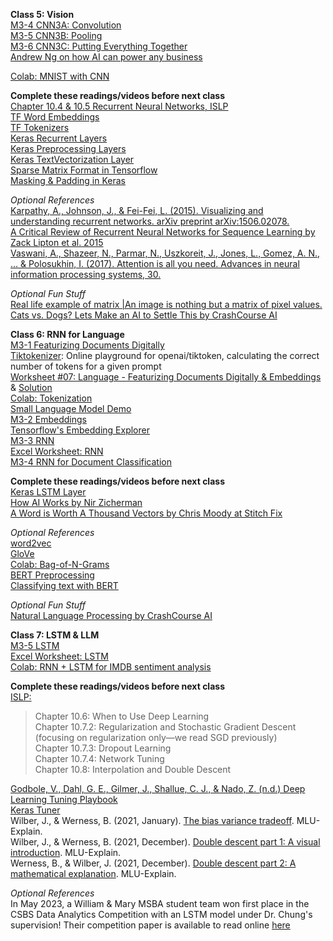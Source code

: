 **Class 5: Vision**  
[M3-4 CNN3A: Convolution](https://www.dropbox.com/scl/fi/n7t8fi27nu3tadcn0i0wj/M3-4-CNN3A-conv.pptx?rlkey=eazdb831tp0w4umi40sl28rku&dl=0)  
[M3-5 CNN3B: Pooling](https://www.dropbox.com/scl/fi/xnj81rtqx1bp0r0ie3eup/M3-5-CNN3B-pooling.pptx?rlkey=dyb24vnsgtqxs54p6r5b36y5b&dl=0)  
[M3-6 CNN3C: Putting Everything Together](https://www.dropbox.com/scl/fi/85qk7ooo1fp4vybhpmknc/M3-6-CNN3C-putting-everything-together.pptx?rlkey=ga0uyp2ib4x4ty9j4guiq8voo&dl=0)   
[Andrew Ng on how AI can power any business](https://www.ted.com/talks/andrew_ng_how_ai_could_empower_any_business?language=en)  

[Colab: MNIST with CNN](https://colab.research.google.com/drive/15Udjs_HjIopW0R18f9lzznXnk63tzeX8) 

**Complete these readings/videos before next class**  
[Chapter 10.4 & 10.5 Recurrent Neural Networks, ISLP](https://hastie.su.domains/ISLP/ISLP_website.pdf.download.html)  
[TF Word Embeddings](https://www.tensorflow.org/text/guide/word_embeddings)  
[TF Tokenizers](https://www.tensorflow.org/text/guide/tokenizers)  
[Keras Recurrent Layers](https://keras.io/api/layers/recurrent_layers/)  
[Keras Preprocessing Layers](https://keras.io/api/layers/preprocessing_layers/)  
[Keras TextVectorization Layer](https://keras.io/api/layers/preprocessing_layers/text/text_vectorization/)  
[Sparse Matrix Format in Tensorflow](https://www.tensorflow.org/api_docs/python/tf/sparse/SparseTensor)  
[Masking & Padding in Keras](https://www.tensorflow.org/guide/keras/masking_and_padding#:~:text=Padding%20is%20a%20special%20form,pad%20or%20truncate%20some%20sequences.)  

*Optional References*  
[Karpathy, A., Johnson, J., & Fei-Fei, L. (2015). Visualizing and understanding recurrent networks. arXiv preprint arXiv:1506.02078.](http://vision.stanford.edu/pdf/KarpathyICLR2016.pdf)   
[A Critical Review of Recurrent Neural Networks for Sequence Learning by Zack Lipton et al. 2015](https://arxiv.org/abs/1506.00019)  
[Vaswani, A., Shazeer, N., Parmar, N., Uszkoreit, J., Jones, L., Gomez, A. N., ... & Polosukhin, I. (2017). Attention is all you need. Advances in neural information processing systems, 30.](https://arxiv.org/abs/1706.03762)

*Optional Fun Stuff*  
[Real life example of matrix |An image is nothing but a matrix of pixel values.](https://www.youtube.com/watch?v=RDBWWZ7o5sQ)  
[Cats vs. Dogs? Lets Make an AI to Settle This by CrashCourse AI](https://www.pbs.org/video/cats-vs-dogs-lets-make-an-ai-to-settle-this-lab-19-rp1lwa/) 

**Class 6: RNN for Language**  
[M3-1 Featurizing Documents Digitally](https://www.dropbox.com/scl/fi/5syj8l2q1gl30tuxy5qce/M3-1-featurizing-documents-digitally.pptx?rlkey=nnl9c7yzx9jujhd89rw9xnmcr&dl=0)   
[Tiktokenizer](https://tiktokenizer.vercel.app/): Online playground for openai/tiktoken, calculating the correct number of tokens for a given prompt  
[Worksheet #07: Language - Featurizing Documents Digitally & Embeddings](https://docs.google.com/document/d/1V8E4GbSREKjZ0sLr1rhJjqCmWikHbAJRu5GZ2ziAwFw/edit?tab=t.0) & [Solution](https://docs.google.com/document/d/1OCrbBKYL5aGcPTz-qS-KgJeLU4fznyWvFbv4htu9VIQ/edit?usp=sharing)    
[Colab: Tokenization](https://colab.research.google.com/drive/16yYaORYT9hU6OC3xZQGzmyuGm9MUHgDq)  
[Small Language Model Demo](https://www.cs.cmu.edu/~pvirtue/AIS/ngrams/ngrams.html)  
[M3-2 Embeddings](https://www.dropbox.com/scl/fi/aa3vuov9o105xsrvf4fs6/M3-2-embeddings.pptx?rlkey=0w897if9s4f6fgso1ondx2n93&dl=0)    
[Tensorflow's Embedding Explorer](https://projector.tensorflow.org/)  
[M3-3 RNN](https://www.dropbox.com/scl/fi/n29yaptji7s809al1fyq5/M3-3-rnn.pptx?rlkey=cg6he9wjzm0yes64d0lacqqsd&dl=0)  
[Excel Worksheet: RNN](https://www.dropbox.com/scl/fi/g7t9nhunmlxj1x9roubo3/m4-language-worksheets.xlsx?rlkey=pocyqdsmu7tk7bizdav00gqhd&dl=0)  
[M3-4 RNN for Document Classification](https://www.dropbox.com/scl/fi/lhubtpz6khf6fgifrpohs/M3-4-rnn-for-document-classification.pptx?rlkey=07kbmgxhs2q1vnolygsxsfwkr&dl=0)  

**Complete these readings/videos before next class**  
[Keras LSTM Layer](https://keras.io/api/layers/recurrent_layers/lstm/)  
[How AI Works by Nir Zicherman](https://every.to/p/how-ai-works?fbclid=IwAR2KWfiKq627x9SxpTpZojaxHSjaA0zcEELySUyEGhD7jbWzcS3vFNyJ4OI)  
[A Word is Worth A Thousand Vectors by Chris Moody at Stitch Fix](https://multithreaded.stitchfix.com/blog/2015/03/11/word-is-worth-a-thousand-vectors/)  

*Optional References*  
[word2vec](https://code.google.com/archive/p/word2vec/)  
[GloVe](https://nlp.stanford.edu/projects/glove/)  
[Colab: Bag-of-N-Grams](https://colab.research.google.com/github/practical-nlp/practical-nlp/blob/master/Ch3/03_Bag_of_N_Grams.ipynb?authuser=0&pli=1)  
[BERT Preprocessing](https://www.tensorflow.org/text/guide/bert_preprocessing_guide)  
[Classifying text with BERT](https://www.tensorflow.org/text/tutorials/classify_text_with_bert)  

*Optional Fun Stuff*  
[Natural Language Processing by CrashCourse AI](https://www.pbs.org/video/natural-language-processing-7-eroyod/)  

**Class 7: LSTM & LLM**  
[M3-5 LSTM](https://www.dropbox.com/scl/fi/oqfg9tax1ydr11oxxl1gp/M3-5-LSTM.pptx?rlkey=g9sqqbaiil7h0m3fdbltsef35&dl=0)  
[Excel Worksheet: LSTM](https://www.dropbox.com/scl/fi/wey1urooi3rbqgs0wxj39/m4-LSTM-in-Excel.xlsx?rlkey=rhxnb6qfrmbe0w4lmpe1g21uz&dl=0)  
[Colab: RNN + LSTM for IMDB sentiment analysis](https://colab.research.google.com/drive/1YSOMgbXHJrOnGS7Vjtob9-etAxHjF_0_?usp=sharing)  

**Complete these readings/videos before next class**  
[ISLP:](https://hastie.su.domains/ISLP/ISLP_website.pdf.download.html)  
> Chapter 10.6: When to Use Deep Learning  
> Chapter 10.7.2: Regularization and Stochastic Gradient Descent (focusing on regularization only—we read SGD previously)  
> Chapter 10.7.3: Dropout Learning  
> Chapter 10.7.4: Network Tuning  
> Chapter 10.8: Interpolation and Double Descent

[Godbole, V., Dahl, G. E., Gilmer, J., Shallue, C. J., & Nado, Z. (n.d.) Deep Learning Tuning Playbook](https://github.com/google-research/tuning_playbook)  
[Keras Tuner](https://www.tensorflow.org/tutorials/keras/keras_tuner)  
Wilber, J., & Werness, B. (2021, January). [The bias variance tradeoff](https://mlu-explain.github.io/bias-variance/). MLU-Explain.  
Wilber, J., & Werness, B. (2021, December). [Double descent part 1: A visual introduction](https://mlu-explain.github.io/double-descent/). MLU-Explain.  
Werness, B., & Wilber, J. (2021, December). [Double descent part 2: A mathematical explanation](https://mlu-explain.github.io/double-descent2/). MLU-Explain.

*Optional References*  
In May 2023, a William & Mary MSBA student team won first place in the CSBS Data Analytics Competition with an LSTM model under Dr. Chung's supervision! Their competition paper is available to read online [here](https://www.csbs.org/data-analytics-competition)  
